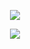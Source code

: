 </p>
<p align="center">
<img src="https://i.postimg.cc/90SYLpP0/sunny.webp">
<p align="center">
<img src="https://i.postimg.cc/sx1JP8hb/charlie-day-vibes.gif">

